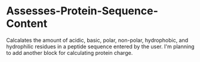 # Assesses-Protein-Sequence-Content

Calcalates the amount of acidic, basic, polar, non-polar, hydrophobic, and hydrophilic residues in a peptide sequence entered by the user. I'm planning to add another block for calculating protein charge. 
